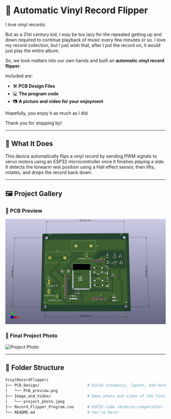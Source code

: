 # 🎵 Automatic Vinyl Record Flipper

I love vinyl records.

But as a 21st century kid, I may be too lazy for the repeated getting up and down required to continue playback of music every few minutes or so. I love my record collection, but I just wish that, after I put the record on, it would just play the entire album.

So, we took matters into our own hands and built an **automatic vinyl record flipper**.

Included are:
- 🛠️ **PCB Design Files**
- 💻 **The program code**
- 📷 **A picture and video for your enjoyment**

Hopefully, you enjoy it as much as I did.

Thank you for stopping by!

---

## 🧠 What It Does

This device automatically flips a vinyl record by sending PWM signals to servo motors using an ESP32 microcontroller once it finishes playing a side. It detects the tonearm rest position using a Hall effect sensor, then lifts, rotates, and drops the record back down.

---

## 🖼️ Project Gallery

### 🔧 PCB Preview  
![PCB Preview](PCB_Design/PCB_preview.png)

### 📸 Final Project Photo  
![Project Photo](Image_and_Video/project_photo.jpeg)

---

## 📁 Folder Structure

```bash
VinylRecordFlipper/
├── PCB_Design/                     # KiCad schematic, layout, and Gerbers
│   └── PCB_preview.png
├── Image_and_Video/                # Demo photo and video of the final product
│   └── project_photo.jpeg
├── Record_Flipper_Program.ino      # ESP32 code (Arduino-compatible)
└── README.md                       # You're here!
